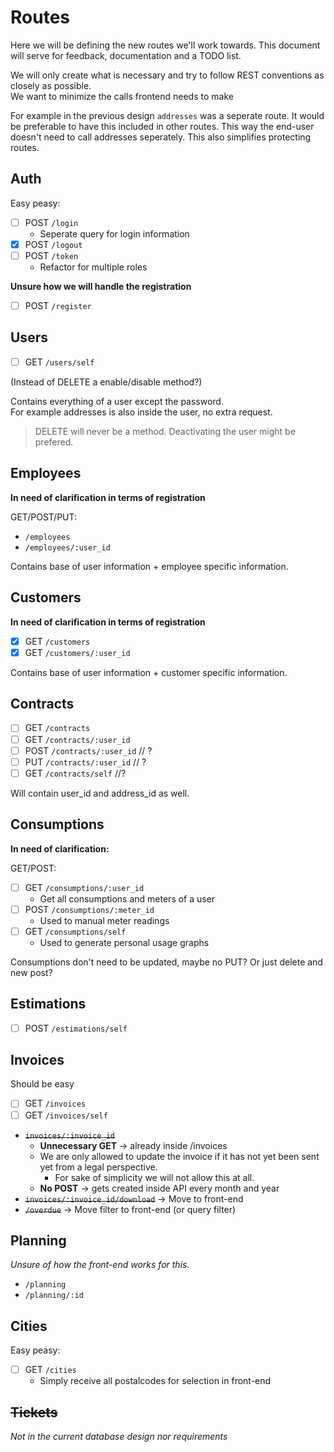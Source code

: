 # Routes

Here we will be defining the new routes we'll work towards.
This document will serve for feedback, documentation and a TODO list.

We will only create what is necessary and try to follow REST conventions as closely as possible.  
We want to minimize the calls frontend needs to make

For example in the previous design `addresses` was a seperate route. It would be preferable to have this included in other routes.
This way the end-user doesn't need to call addresses seperately. This also simplifies protecting routes.

## Auth

Easy peasy:
- [ ] POST `/login`
  - Seperate query for login information
- [X] POST `/logout`
- [ ] POST `/token`
  - Refactor for multiple roles

**Unsure how we will handle the registration**
- [ ] POST `/register`

## Users

- [ ] GET `/users/self`

(Instead of DELETE a enable/disable method?)

Contains everything of a user except the password.  
For example addresses is also inside the user, no extra request.

> DELETE will never be a method. Deactivating the user might be prefered.

## Employees

**In need of clarification in terms of registration**

GET/POST/PUT:  
- `/employees`
- `/employees/:user_id`

Contains base of user information + employee specific information.

## Customers

**In need of clarification in terms of registration**

- [X] GET `/customers`
- [X] GET `/customers/:user_id`

Contains base of user information + customer specific information.

## Contracts

- [ ] GET `/contracts`
- [ ] GET `/contracts/:user_id`
- [ ] POST `/contracts/:user_id` // ?
- [ ] PUT `/contracts/:user_id` // ?
- [ ] GET `/contracts/self` //?

Will contain user_id and address_id as well.

## Consumptions

**In need of clarification:**

GET/POST:
- [ ] GET `/consumptions/:user_id`
  - Get all consumptions and meters of a user
- [ ] POST `/consumptions/:meter_id`
  - Used to manual meter readings
- [ ] GET `/consumptions/self`
  - Used to generate personal usage graphs

Consumptions don't need to be updated, maybe no PUT?
Or just delete and new post?

## Estimations

- [ ] POST `/estimations/self`

## Invoices

Should be easy
- [ ] GET `/invoices`
- [ ] GET `/invoices/self`

- ~~`invoices/:invoice_id`~~
  - **Unnecessary GET** -> already inside /invoices
  - We are only allowed to update the invoice if it has not yet been sent yet from a legal perspective.
    - For sake of simplicity we will not allow this at all.
  - **No POST** -> gets created inside API every month and year
- ~~`invoices/:invoice_id/download`~~ -> Move to front-end
- ~~`/overdue`~~ -> Move filter to front-end (or query filter)

## Planning

*Unsure of how the front-end works for this.*
- `/planning`
- `/planning/:id`

## Cities

Easy peasy:
- [ ] GET `/cities`
  - Simply receive all postalcodes for selection in front-end

## ~~Tickets~~

*Not in the current database design nor requirements*
